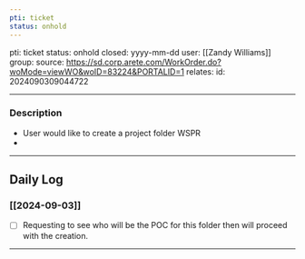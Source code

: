 ```yaml
---
pti: ticket
status: onhold
---
```

pti: ticket 
status: onhold
closed: yyyy-mm-dd
user: [[Zandy Williams]]
group: 
source: https://sd.corp.arete.com/WorkOrder.do?woMode=viewWO&woID=83224&PORTALID=1
relates: 
id: 2024090309044722

---
### Description
- User would like to create a project folder WSPR
-

---
## Daily Log
### [[2024-09-03]]
- [ ] Requesting to see who will be the POC for this folder then will proceed with the creation.
---




